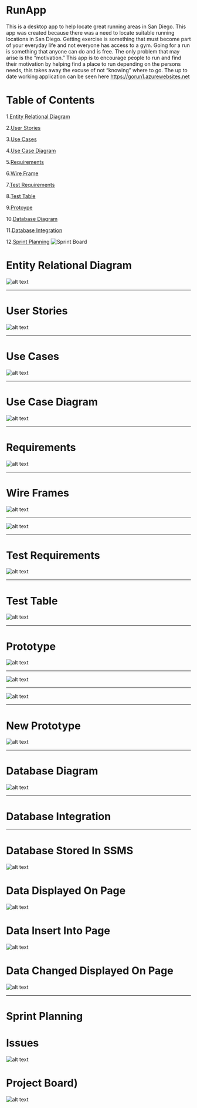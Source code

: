 # RunApp
This is a desktop app to help locate great running areas in San Diego.
This app was created because there was a need to locate suitable running locations in San Diego. Getting exercise is something that must become part of your everyday life and not everyone has access to a gym. Going for a run is something that anyone can do and is free. The only problem that may arise is the “motivation.” This app is to encourage people to run and find their motivation by helping find a place to run depending on the persons needs, this takes away the excuse of not “knowing” where to go. The up to date working application can be seen here https://gorun1.azurewebsites.net

# Table of Contents


1.[Entity Relational Diagram](#Database-Diagram)

2.[User Stories](#User-Stories)

3.[Use Cases](#Use-Cases)

4.[Use Case Diagram](#Use-Case-Diagram)

5.[Requirements](#Requirements)

6.[Wire Frame](#Wire-Frame)

7.[Test Requirements](#Test-Requirements)

8.[Test Table](#Test-Table)

9.[Protoype](#Prototype)

10.[Database Diagram](#Database-Diagram)

[](https://github.com/topher-chris/RunApp/blob/master/MainPage.PNG)

11.[Database Integration](#Database-Integration)

12.[Sprint Planning](#Sprint-Planning)  ![Sprint Board](https://github.com/users/topher-chris/projects/1)





# Entity Relational Diagram
![alt text](https://github.com/topher-chris/RunApp/blob/master/Prototype%20Images/Database%20Diagram.jpg?raw=true)

___
# User Stories
![alt text](https://github.com/topher-chris/RunApp/blob/master/Prototype%20Images/User%20Stories.PNG)

___
# Use Cases
![alt text](https://github.com/topher-chris/RunApp/blob/master/Prototype%20Images/Use%20Cases.PNG?raw=true)

___
# Use Case Diagram
![alt text](https://github.com/topher-chris/RunApp/blob/master/Prototype%20Images/Use-Case%20Diagram%20(UML).png?raw=true)

___
# Requirements
![alt text](https://github.com/topher-chris/RunApp/blob/master/Prototype%20Images/Requirements.PNG)

___
# Wire Frames
![alt text](https://github.com/topher-chris/RunApp/blob/master/Prototype%20Images/WireFrame%20Page-1.jpg)

___

![alt text](https://github.com/topher-chris/RunApp/blob/master/Prototype%20Images/WireFram-Page-2.jpg)
 
___
# Test Requirements 

![alt text](https://github.com/topher-chris/RunApp/blob/master/Prototype%20Images/Test%20Requirements.PNG)

___
# Test Table
![alt text](https://github.com/topher-chris/RunApp/blob/master/Prototype%20Images/Test%20Table.PNG)

___
# Prototype

![alt text](https://github.com/topher-chris/RunApp/blob/master/Prototype%20Images/Prototype1.PNG)

___
![alt text](https://github.com/topher-chris/RunApp/blob/master/Prototype%20Images/Prototype2.PNG)
___

![alt text](https://github.com/topher-chris/RunApp/blob/master/Prototype%20Images/Prototype3.PNG)

___
# New Prototype
![alt text](https://github.com/topher-chris/RunApp/blob/master/Prototype%20Images/MainPage.PNG)

___
# Database Diagram
![alt text](https://github.com/topher-chris/RunApp/blob/master/Model%20Classes/Databse%20Diagram.PNG)

___
# Database Integration
___
# Database Stored In SSMS
![alt text](https://github.com/topher-chris/RunApp/blob/master/images/SSMS.PNG?raw=true)

# Data Displayed On Page
![alt text](https://github.com/topher-chris/RunApp/blob/master/images/Before%20Input.PNG)
# Data Insert Into Page
![alt text](https://github.com/topher-chris/RunApp/blob/master/images/Data%20Input.PNG)
# Data Changed Displayed On Page
![alt text](https://github.com/topher-chris/RunApp/blob/master/images/After%20Input.PNG)


___


# Sprint Planning
# Issues
![alt text](https://github.com/topher-chris/RunApp/blob/master/Prototype%20Images/Issues.PNG)

# Project Board)
![alt text](https://github.com/topher-chris/RunApp/blob/master/Prototype%20Images/Sprint.PNG)

